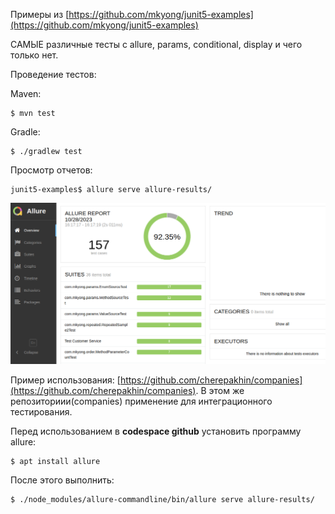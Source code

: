 Примеры из [https://github.com/mkyong/junit5-examples](https://github.com/mkyong/junit5-examples)

САМЫЕ различные тесты с allure, params, conditional, display и чего только нет.

Проведение тестов: 

Maven:
````shell
$ mvn test
````

Gradle:
````shell
$ ./gradlew test
````

Просмотр отчетов:

````shell
junit5-examples$ allure serve allure-results/
````
![Результаты](doc/result.png)

Пример использования: [https://github.com/cherepakhin/companies](https://github.com/cherepakhin/companies). В этом же репозиториии(companies) применение для интеграционного тестирования.

Перед использованием в **codespace github** установить программу allure:

````shell
$ apt install allure
````

После этого выполнить:

````shell
$ ./node_modules/allure-commandline/bin/allure serve allure-results/
````
